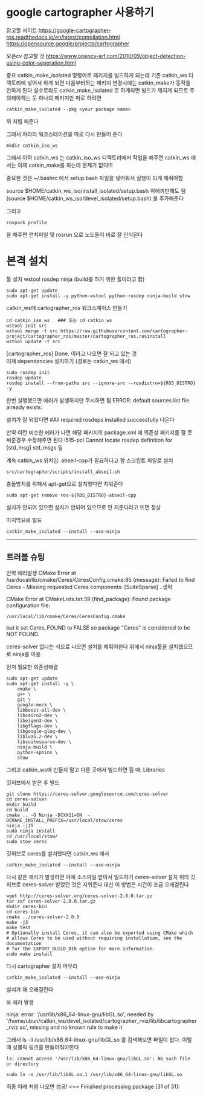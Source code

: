 # google cartographer 사용하기 
참고할 사이트
https://google-cartographer-ros.readthedocs.io/en/latest/compilation.html
https://opensource.google/projects/cartographer

오픈cv 참고할 것 
https://www.opencv-srf.com/2010/09/object-detection-using-color-seperation.html

중요 catkin_make_isolated 명령어로 패키지를 빌드하게 되는데 
기존 catkin_ws 디렉토리에 넣어서 하게 되면 
다음부터하는 패키지 변경시에는 catkin_make가 동작을 안하게 된다
실수로라도 catkin_make_isolated 로 하게되면 빌드가 깨지게 되므로 주의해야하는 듯
하나의 패키지만 따로 하려면 
```
catkin_make_isolated --pkg <your package name> 
```
위 처럼 해준다

그래서 차라리 워크스테이션을 따로 다시 만들어 준다


```
mkdir catkin_iso_ws
```
그래서 이하 catkin_ws 는 catkin_iso_ws 디렉토리에서 작업을 해주면 
catkin_ws 에서는 이제 catkin_make를 하는데 문제가 없다!!! 

중요한 것은 ~/.bashrc 에서 setup.bash 파일을 넣어줘서 실행이 되게 해줘야함

source $HOME/catkin_ws_iso/install_isolated/setup.bash
위에꺼만해도 됨 (source $HOME/catkin_ws_iso/devel_isolated/setup.bash) 
를 추가해준다

그리고 
```
rospack profile
```
을 해주면 런치파일 및 rosrun 으로 노드들이 바로 잘 인식된다


# 본격 설치

툴 설치 wstool rosdep ninja (build를 하기 위한 툴이라고 함)
```
sudo apt-get update
sudo apt-get install -y python-wstool python-rosdep ninja-build stow
```

catkin_ws에 cartographer_ros 워크스페이스 만들기
```
cd catkin_iso_ws   ### 또는 cd catkin_ws
wstool init src
wstool merge -t src https://raw.githubusercontent.com/cartographer-project/cartographer_ros/master/cartographer_ros.rosinstall
wstool update -t src
```

[cartographer_ros] Done. 이라고 나오면 잘 되고 있는 것  
이제 dependencies 설치하기 (경로는 catkin_ws 에서)
```
sudo rosdep init
rosdep update
rosdep install --from-paths src --ignore-src --rosdistro=${ROS_DISTRO} -y
```
한번 실행했으면 에러가 발생하지만 무시하면 됨
ERROR: default sources list file already exists:

설치가 잘 되었다면 #All required rosdeps installed successfully 
나온다

만약 이런 비슷한 에러가 나면 해당 패키지의 package.xml 에 의존성 패키지를 잘 못 써준경우
수정해주면 된다
l515-pcl Cannot locate rosdep definition for [std_msg]
std_msgs 임

계속 catkin_ws 위치임. abseil-cpp가 필요하다고 함 스크립트 파일로 설치
```
src/cartographer/scripts/install_abseil.sh
```
충돌방지를 위해서 apt-get으로 설치했다면 지워준다
```
sudo apt-get remove ros-${ROS_DISTRO}-abseil-cpp
```
설치가 안되어 있으면 설치가 안되어 있으므로 안 지운다라고 뜨면 정상

마지막으로 빌드 
```
catkin_make_isolated --install --use-ninja

```

___

## 트러블 슈팅

만약 
에러발생
CMake Error at /usr/local/lib/cmake/Ceres/CeresConfig.cmake:85 (message):
  Failed to find Ceres - Missing requested Ceres components: [SuiteSparse]
  ..생략

CMake Error at CMakeLists.txt:39 (find_package):
  Found package configuration file:

    /usr/local/lib/cmake/Ceres/CeresConfig.cmake

  but it set Ceres_FOUND to FALSE so package "Ceres" is considered to be NOT
  FOUND.


ceres-solver 없다는 식으로 나오면 설치를 해줘야한다
위에서 ninja툴을 설치했으므로 ninja를 이용

먼저 필요한 의존성해결
```
sudo apt-get update
sudo apt-get install -y \
    cmake \
    g++ \
    git \
    google-mock \
    libboost-all-dev \
    libcairo2-dev \
    libeigen3-dev \
    libgflags-dev \
    libgoogle-glog-dev \
    liblua5.2-dev \
    libsuitesparse-dev \
    ninja-build \
    python-sphinx \
    stow
```
그리고 catkin_ws에 만들지 말고 다른 곳에서 빌드하면 됨 예: Libraries

깃허브에서 받은 후 빌드
```
git clone https://ceres-solver.googlesource.com/ceres-solver
cd ceres-solver
mkdir build
cd build
cmake .. -G Ninja -DCXX11=ON  -DCMAKE_INSTALL_PREFIX=/usr/local/stow/ceres
ninja -j15
sudo ninja install
cd /usr/local/stow/ 
sudo stow ceres
```

깃허브로 ceres를 설치했다면 catkin_ws 에서
```
catkin_make_isolated --install --use-ninja
```

다시 같은 에러가 발생하면 아예 소스파일 받아서 빌드하기 ceres-solver 설치
위의 깃허브로 ceres-solver 받았던 것은 지워준다
대신 이 방법은 시간이 조금 오래걸린다

```
wget http://ceres-solver.org/ceres-solver-2.0.0.tar.gz
tar zxf ceres-solver-2.0.0.tar.gz
mkdir ceres-bin
cd ceres-bin
cmake ../ceres-solver-2.0.0
make -j3
make test
# Optionally install Ceres, it can also be exported using CMake which
# allows Ceres to be used without requiring installation, see the documentation
# for the EXPORT_BUILD_DIR option for more information.
sudo make install
```


다시 cartographer 설치 마무리
```
catkin_make_isolated --install --use-ninja
```
설치가 꽤 오래걸린다



또 에러 발생

ninja: error: '/usr/lib/x86_64-linux-gnu/libGL.so', needed by '/home/ubun/catkin_ws/devel_isolated/cartographer_rviz/lib/libcartographer_rviz.so', missing and no known rule to make it


그래서 ls -li /usr/lib/x86_64-linux-gnu/libGL.so
를 검색해보면 파일이 없다. 이럴때 싱볼릭 링크를 만들어줘야한다
```
ls: cannot access '/usr/lib/x86_64-linux-gnu/libGL.so': No such file or directory
```
```
sudo ln -s /usr/lib/libGL.so.1 /usr/lib/x86_64-linux-gnu/libGL.so

```

최종 아래 처럼 나오면 성공! 
<== Finished processing package [31 of 31]:

